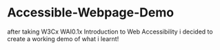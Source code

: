 ﻿# Accessible-Webpage-Demo

after taking W3Cx WAI0.1x
Introduction to Web Accessibility i decided to create a working demo of what i learnt!
